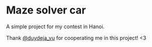 # Maze solver car

A simple project for my contest in Hanoi.

Thank [@duydeja_vu](https://github.com/duydeja-vu) for cooperating me in this project! <3
